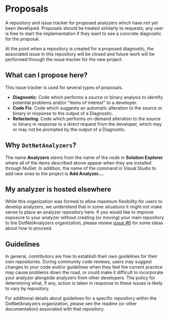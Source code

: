# Proposals

A repository and issue tracker for proposed analyzers which have not yet been developed. Proposals should be treated similarly to requests; any user is free to start the implementation if they want to see a concrete diagnostic for the proposal.

At the point when a repository is created for a proposed diagnostic, the associated issue in this repository will be closed and future work will be performed through the issue tracker for the new project.

## What can I propose here?

This issue tracker is used for several types of proposals.

* **Diagnostic**: Code which performs a source or binary analysis to identify potential problems and/or "items of interest" to a developer.
* **Code Fix**: Code which suggests an automatic alteration to the source or binary in response to the output of a Diagnostic.
* **Refactoring**: Code which performs on-demand alteration to the source or binary in response to a direct request from the developer, which may or may not be prompted by the output of a Diagnostic.

## Why `DotNetAnalyzers`?

The name **Analyzers** stems from the name of the node in **Solution Explorer** where all of the items described above appear when they are installed through NuGet. In addition, the name of the command in Visual Studio to add new ones to the project is **Add Analyzer...**.

## My analyzer is hosted elsewhere

While this organization was formed to allow maximum flexibility for users to develop analyzers, we understand that in some situations it might not make sense to place an analyzer repository here. If you would like to improve exposure to your analyzer without creating (or moving) your main repository to the DotNetAnalyzers organization, please review [issue #6](https://github.com/DotNetAnalyzers/Proposals/issues/6) for some ideas about how to proceed.

## Guidelines

In general, contributors are free to establish their own guidelines for their own repositories. During community code reviews, users may suggest changes to your code and/or guidelines when they feel the current practice may cause problems down the road, or could make it difficult to incorporate your analyzer alongside analyzers from other developers. The policy for determining what, if any, action is taken in response to these issues is likely to vary by repository.

For additional details about guidelines for a specific repository within the DotNetAnalyzers organization, please see the readme (or other documentation) associated with that repository.
